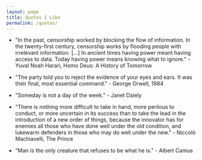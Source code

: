 ```yaml
---
layout: page
title: Quotes I Like
permalink: /quotes/
---
```


- "In the past, censorship worked by blocking the flow of information. In the twenty-first century, censorship works by flooding people with irrelevant information. [...] In ancient times having power meant having access to data. Today having power means knowing what to ignore." - Yuval Noah Harari, Homo Deus: A History of Tomorrow 

- "The party told you to reject the evidence of your eyes and ears. It was their final, most essential command." - George Orwell, 1984

- "Someday is not a day of the week." - Janet Daiely

- "There is nothing more difficult to take in hand, more perilous to conduct, or more uncertain in its success than to take the lead in the introduction of a new order of things, because the innovator has for enemies all those who have done well under the old condition, and lukewarm defenders in those who may do well under the new." -  Niccolò Machiavelli, The Prince 

- "Man is the only creature that refuses to be what he is." - Albert Camus
